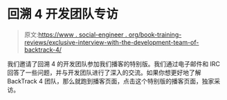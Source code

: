 # 回溯 4 开发团队专访

> 原文:[https://www . social-engineer . org/book-training-reviews/exclusive-interview-with-the-development-team-of-backtrack-4/](https://www.social-engineer.org/book-training-reviews/exclusive-interview-with-the-development-team-of-backtrack-4/)

我们邀请了回溯 4 的开发团队参加我们播客的特别版。我们通过电子邮件和 IRC 回答了一些问题，并与开发团队进行了深入的交流。如果你想更好地了解 BackTrack 4 团队，那么就跑到播客页面，点击这个特别版的播客页面，独家采访。